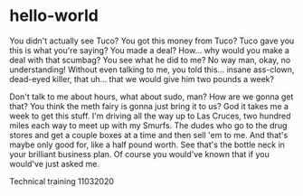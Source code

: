 # hello-world

You didn't actually see Tuco? You got this money from Tuco? Tuco gave you this is what you're saying? You made a deal? How... why would you make a deal with that scumbag? You see what he did to me? No way man, okay, no understanding! Without even talking to me, you told this... insane ass-clown, dead-eyed killer, that uh... that we would give him two pounds a week? 

Don't talk to me about hours, what about sudo, man? How are we gonna get that? You think the meth fairy is gonna just bring it to us? God it takes me a week to get this stuff. I'm driving all the way up to Las Cruces, two hundred miles each way to meet up with my Smurfs. The dudes who go to the drug stores and get a couple boxes at a time and then sell 'em to me. And that's maybe only good for, like a half pound worth. See that's the bottle neck in your brilliant business plan. Of course you would've known that if you would've just asked me. 

Technical training 11032020
